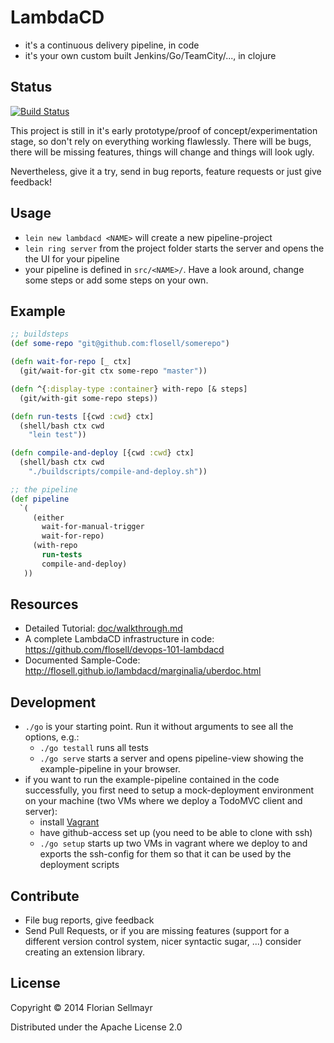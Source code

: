 # LambdaCD

* it's a continuous delivery pipeline, in code
* it's your own custom built Jenkins/Go/TeamCity/..., in clojure

## Status

[![Build Status](https://travis-ci.org/flosell/lambdacd.svg)](https://travis-ci.org/flosell/lambdacd)

This project is still in it's early prototype/proof of concept/experimentation stage, so don't rely on everything working flawlessly. There will be bugs, there will be missing features, things will change and things will look ugly.

Nevertheless, give it a try, send in bug reports, feature requests or just give feedback!

## Usage

* `lein new lambdacd <NAME>` will create a new pipeline-project
* `lein ring server` from the project folder starts the server and opens the the UI for your pipeline
* your pipeline is defined in `src/<NAME>/`. Have a look around, change some steps or add some steps on your own.


## Example

```clojure
;; buildsteps
(def some-repo "git@github.com:flosell/somerepo")

(defn wait-for-repo [_ ctx]
  (git/wait-for-git ctx some-repo "master"))

(defn ^{:display-type :container} with-repo [& steps]
  (git/with-git some-repo steps))

(defn run-tests [{cwd :cwd} ctx]
  (shell/bash ctx cwd
    "lein test"))

(defn compile-and-deploy [{cwd :cwd} ctx]
  (shell/bash ctx cwd
    "./buildscripts/compile-and-deploy.sh"))

;; the pipeline
(def pipeline
  `(
     (either
       wait-for-manual-trigger
       wait-for-repo)
     (with-repo
       run-tests
       compile-and-deploy)
   ))

```

## Resources

* Detailed Tutorial: [doc/walkthrough.md](doc/walkthrough.md)
* A complete LambdaCD infrastructure in code: https://github.com/flosell/devops-101-lambdacd
* Documented Sample-Code: http://flosell.github.io/lambdacd/marginalia/uberdoc.html


## Development

* `./go` is your starting point. Run it without arguments to see all the options, e.g.:
  * `./go testall` runs all tests
  * `./go serve` starts a server and opens pipeline-view showing the example-pipeline in your browser.
* if you want to run the example-pipeline contained in the code successfully, you first need to setup a mock-deployment environment on your machine (two VMs where we deploy a TodoMVC client and server):
  * install [Vagrant](http://www.vagrantup.com/downloads.html)
  * have github-access set up (you need to be able to clone with ssh)
  * `./go setup` starts up two VMs in vagrant where we deploy to and exports the ssh-config for them so that it can be used by the deployment scripts


## Contribute

* File bug reports, give feedback
* Send Pull Requests, or if you are missing features (support for a different version control system, nicer syntactic sugar, ...) consider creating an extension library.

## License

Copyright © 2014 Florian Sellmayr

Distributed under the Apache License 2.0

